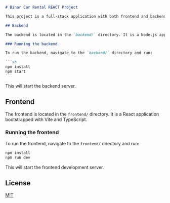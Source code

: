 ````md
# Binar Car Rental REACT Project

This project is a full-stack application with both frontend and backend services.

## Backend

The backend is located in the `backend/` directory. It is a Node.js application that uses Express.js for routing and Knex.js for database migrations and queries.

### Running the backend

To run the backend, navigate to the `backend/` directory and run:

```sh
npm install
npm start
```
````

This will start the backend server.

## Frontend

The frontend is located in the `frontend/` directory. It is a React application bootstrapped with Vite and TypeScript.

### Running the frontend

To run the frontend, navigate to the `frontend/` directory and run:

```sh
npm install
npm run dev
```

This will start the frontend development server.

## License

[MIT](https://choosealicense.com/licenses/mit/)

```

```
